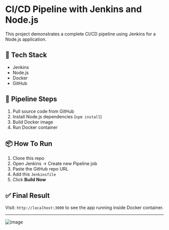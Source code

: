 # CI/CD Pipeline with Jenkins and Node.js

This project demonstrates a complete CI/CD pipeline using Jenkins for a Node.js application.

## 🔧 Tech Stack
- Jenkins
- Node.js
- Docker
- GitHub

## 🚀 Pipeline Steps
1. Pull source code from GitHub
2. Install Node.js dependencies (`npm install`)
3. Build Docker image
4. Run Docker container

## 📦 How To Run

1. Clone this repo
2. Open Jenkins → Create new Pipeline job
3. Paste the GitHub repo URL
4. Add this `Jenkinsfile`
5. Click **Build Now**

## ✅ Final Result

Visit: `http://localhost:3000` to see the app running inside Docker container.

---

![image](https://github.com/user-attachments/assets/21cc27f5-02fa-43f0-9ccc-351ffd76560e)


